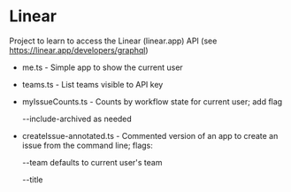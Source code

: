 # Linear

Project to learn to access the Linear (linear.app) API (see https://linear.app/developers/graphql)

* me.ts - Simple app to show the current user

* teams.ts - List teams visible to API key

* myIssueCounts.ts - Counts by workflow state for current user; add flag 

  --include-archived as needed

* createIssue-annotated.ts - Commented version of an app to create an issue from the command line; flags:

  --team <teamname> defaults to current user's team
  
  --title <title name> defaults to timedate stamp
  
  --include-archived as needed

* issuesFiltered-annotated.ts - Commented version of an app to filter issues based on several flags: 
  
  --email "emailid"
  
  --label "label name"
  
  --state "workflow state name"
  
  --since N   (only issues updated in last N days)
  
  --include-archived  (include archived issues in results)

* webhook-server.ts - app to trial webhook using simple html page; see source for running instructions

Typescript apps to create an issue, list issues (w/filtering), produce a count of issues per user and use of a webhook to catch various events defined in the API.

Requires Linear API key in .env
Webhook-server.ts requires webhook API key in .env. which you can get here: https://linear.app/crog/settings/api

Versions with "-annotated" have additional comments



